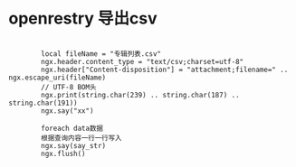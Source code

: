 # openrestry 导出csv

 <pre>
    <code>
        local fileName = "专辑列表.csv"
        ngx.header.content_type = "text/csv;charset=utf-8"
        ngx.header["Content-disposition"] = "attachment;filename=" .. ngx.escape_uri(fileName)
        // UTF-8 BOM头
        ngx.print(string.char(239) .. string.char(187) .. string.char(191))
        ngx.say("xx")

        foreach data数据
        根据查询内容一行一行写入
        ngx.say(say_str)
        ngx.flush()
    </code>
 </pre>